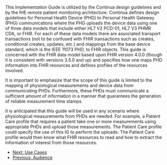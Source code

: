 This Implementation Guide is utilized by the Continua design guidelines and by the IHE remote patient monitoring architecture. Continua defines design guidelines for Personal Health Device (PHD) to Personal Health Gateway (PHG) communications where the PHG uploads the device data using one of three data models that include either HL7 V2 PCD-01, HL7 V3 PHMR CDA, or FHIR. For each of these data models there are associated transport transactions (not to be confused with FHIR transactions such as creates, conditional creates, updates, etc.) and mappings from the base device standard, which is the IEEE 11073 PHD, to FHIR objects. This guide is concerned with the FHIR data model based upon FHIR version 4.0.0 (though it is consistent with versions 3.5.0 and up) and specifies how one maps PHD information into FHIR resources and defines profiles of the resources involved.

It is important to emphasize that the scope of this guide is limited to the mapping of physiological measurements and device data from *communicating* PHDs. Furthermore, these PHDs must communicate a sufficient amount of information in a manner that guarantees the generation of reliable measurement time stamps.

It is anticipated that this guide will be used in any scenario where physiological measurements from PHDs are needed. For example, a Patient Care profile that requires a patient take one or more measurements using appropriate PHDs and upload those measurements. The Patient Care profile could specify the use of this IG to perform the uploads. The Patient Care profile would then know what FHIR resources to read and how to extract the information of interest from those resources.


 - [Next: Use Cases](UseCases.html)
 - [Previous: Audience](Audience.html)
